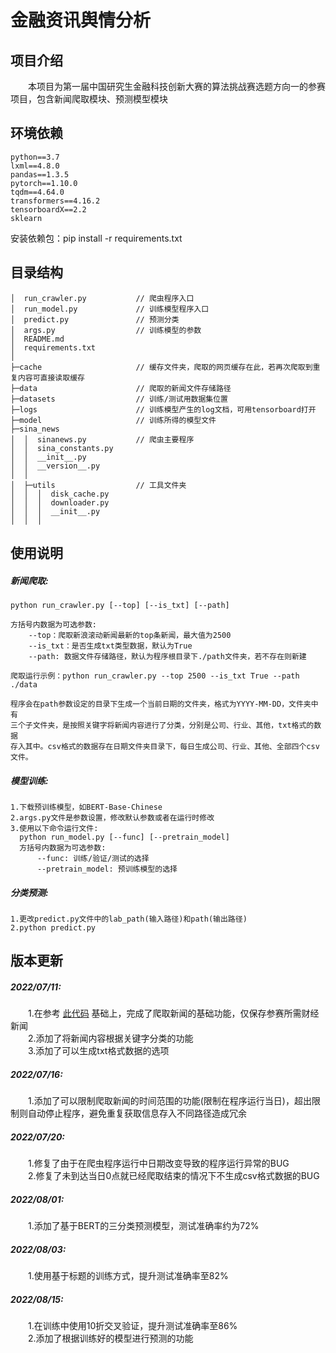 # 金融资讯舆情分析 #

## 项目介绍 ##
&emsp;&emsp;本项目为第一届中国研究生金融科技创新大赛的算法挑战赛选题方向一的参赛项目，包含新闻爬取模块、预测模型模块

## 环境依赖 ##
```
python==3.7
lxml==4.8.0
pandas==1.3.5
pytorch==1.10.0
tqdm==4.64.0
transformers==4.16.2
tensorboardX==2.2
sklearn
```
安装依赖包：pip install -r requirements.txt   

## 目录结构 ##
```
│  run_crawler.py           // 爬虫程序入口
│  run_model.py             // 训练模型程序入口
│  predict.py               // 预测分类
│  args.py                  // 训练模型的参数
│  README.md
│  requirements.txt
│
├─cache                     // 缓存文件夹，爬取的网页缓存在此，若再次爬取到重复内容可直接读取缓存
├─data                      // 爬取的新闻文件存储路径
├─datasets                  // 训练/测试用数据集位置
├─logs                      // 训练模型产生的log文档，可用tensorboard打开
├─model                     // 训练所得的模型文件
├─sina_news
│  │  sinanews.py           // 爬虫主要程序
│  │  sina_constants.py
│  │  __init__.py
│  │  __version__.py
│  │
│  ├─utils                  // 工具文件夹
│  │  │  disk_cache.py
│  │  │  downloader.py
│  │  │  __init__.py
│  │  │

```
## 使用说明 ##
##### 新闻爬取:
```
python run_crawler.py [--top] [--is_txt] [--path]

方括号内数据为可选参数:   
    --top：爬取新浪滚动新闻最新的top条新闻，最大值为2500   
    --is_txt：是否生成txt类型数据，默认为True   
    --path: 数据文件存储路径，默认为程序根目录下./path文件夹，若不存在则新建   

爬取运行示例：python run_crawler.py --top 2500 --is_txt True --path ./data

程序会在path参数设定的目录下生成一个当前日期的文件夹，格式为YYYY-MM-DD，文件夹中有
三个子文件夹，是按照关键字将新闻内容进行了分类，分别是公司、行业、其他，txt格式的数据
存入其中。csv格式的数据存在日期文件夹目录下，每日生成公司、行业、其他、全部四个csv文件。
```
##### 模型训练:
```
1.下载预训练模型，如BERT-Base-Chinese
2.args.py文件是参数设置，修改默认参数或者在运行时修改
3.使用以下命令运行文件: 
  python run_model.py [--func] [--pretrain_model]
  方括号内数据为可选参数: 
      --func: 训练/验证/测试的选择
      --pretrain_model: 预训练模型的选择
```
##### 分类预测:
```
1.更改predict.py文件中的lab_path(输入路径)和path(输出路径)
2.python predict.py
```
## 版本更新 ##
##### 2022/07/11:
&emsp;&emsp;1.在参考 [此代码](https://github.com/Jacen789/rolling-news) 基础上，完成了爬取新闻的基础功能，仅保存参赛所需财经新闻   
&emsp;&emsp;2.添加了将新闻内容根据关键字分类的功能   
&emsp;&emsp;3.添加了可以生成txt格式数据的选项
##### 2022/07/16:
&emsp;&emsp;1.添加了可以限制爬取新闻的时间范围的功能(限制在程序运行当日)，超出限制则自动停止程序，避免重复获取信息存入不同路径造成冗余   
##### 2022/07/20:
&emsp;&emsp;1.修复了由于在爬虫程序运行中日期改变导致的程序运行异常的BUG   
&emsp;&emsp;2.修复了未到达当日0点就已经爬取结束的情况下不生成csv格式数据的BUG   
##### 2022/08/01:
&emsp;&emsp;1.添加了基于BERT的三分类预测模型，测试准确率约为72%
##### 2022/08/03:
&emsp;&emsp;1.使用基于标题的训练方式，提升测试准确率至82%
##### 2022/08/15:
&emsp;&emsp;1.在训练中使用10折交叉验证，提升测试准确率至86%    
&emsp;&emsp;2.添加了根据训练好的模型进行预测的功能    
